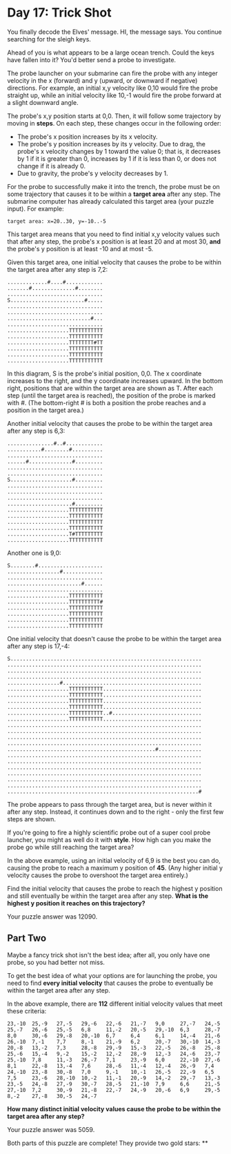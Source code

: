 # Day 17: Trick Shot

You finally decode the Elves' message. HI, the message says. You continue searching for the sleigh keys.

Ahead of you is what appears to be a large ocean trench. Could the keys have fallen into it? You'd better send a probe
to investigate.

The probe launcher on your submarine can fire the probe with any integer velocity in the x (forward) and y (upward, or
downward if negative) directions. For example, an initial x,y velocity like 0,10 would fire the probe straight up, while
an initial velocity like 10,-1 would fire the probe forward at a slight downward angle.

The probe's x,y position starts at 0,0. Then, it will follow some trajectory by moving in **steps**. On each step, these
changes occur in the following order:

* The probe's x position increases by its x velocity.
* The probe's y position increases by its y velocity. Due to drag, the probe's x velocity changes by 1 toward the value
  0; that is, it decreases by 1 if it is greater than 0, increases by 1 if it is less than 0, or does not change if it
  is already 0.
* Due to gravity, the probe's y velocity decreases by 1.

For the probe to successfully make it into the trench, the probe must be on some trajectory that causes it to be within
a **target area** after any step. The submarine computer has already calculated this target area (your puzzle input). For
example:

```
target area: x=20..30, y=-10..-5 
```

This target area means that you need to find initial x,y velocity values such that after any step, the probe's x
position is at least 20 and at most 30, **and** the probe's y position is at least -10 and at most -5.

Given this target area, one initial velocity that causes the probe to be within the target area after any step is 7,2:

```
.............#....#............
.......#..............#........
...............................
S........................#.....
...............................
...............................
...........................#...
...............................
....................TTTTTTTTTTT
....................TTTTTTTTTTT
....................TTTTTTTT#TT
....................TTTTTTTTTTT
....................TTTTTTTTTTT
....................TTTTTTTTTTT
```

In this diagram, S is the probe's initial position, 0,0. The x coordinate increases to the right, and the y coordinate
increases upward. In the bottom right, positions that are within the target area are shown as T. After each step (until
the target area is reached), the position of the probe is marked with #. (The bottom-right # is both a position the
probe reaches and a position in the target area.)

Another initial velocity that causes the probe to be within the target area after any step is 6,3:

```
...............#..#............
...........#........#..........
...............................
......#..............#.........
...............................
...............................
S....................#.........
...............................
...............................
...............................
.....................#.........
....................TTTTTTTTTTT
....................TTTTTTTTTTT
....................TTTTTTTTTTT
....................TTTTTTTTTTT
....................T#TTTTTTTTT
....................TTTTTTTTTTT
```

Another one is 9,0:

```
S........#.....................
.................#.............
...............................
........................#......
...............................
....................TTTTTTTTTTT
....................TTTTTTTTTT#
....................TTTTTTTTTTT
....................TTTTTTTTTTT
....................TTTTTTTTTTT
....................TTTTTTTTTTT
```

One initial velocity that doesn't cause the probe to be within the target area after any step is 17,-4:

```
S..............................................................
...............................................................
...............................................................
...............................................................
.................#.............................................
....................TTTTTTTTTTT................................
....................TTTTTTTTTTT................................
....................TTTTTTTTTTT................................
....................TTTTTTTTTTT................................
....................TTTTTTTTTTT..#.............................
....................TTTTTTTTTTT................................
...............................................................
...............................................................
...............................................................
...............................................................
................................................#..............
...............................................................
...............................................................
...............................................................
...............................................................
...............................................................
...............................................................
..............................................................#
```

The probe appears to pass through the target area, but is never within it after any step. Instead, it continues down and
to the right - only the first few steps are shown.

If you're going to fire a highly scientific probe out of a super cool probe launcher, you might as well do it with
**style**. How high can you make the probe go while still reaching the target area?

In the above example, using an initial velocity of 6,9 is the best you can do, causing the probe to reach a maximum y
position of **45**. (Any higher initial y velocity causes the probe to overshoot the target area entirely.)

Find the initial velocity that causes the probe to reach the highest y position and still eventually be within the
target area after any step. **What is the highest y position it reaches on this trajectory?**

Your puzzle answer was 12090.

## Part Two

Maybe a fancy trick shot isn't the best idea; after all, you only have one probe, so you had better not miss.

To get the best idea of what your options are for launching the probe, you need to find **every initial velocity** that
causes the probe to eventually be within the target area after any step.

In the above example, there are **112** different initial velocity values that meet these criteria:

```
23,-10  25,-9   27,-5   29,-6   22,-6   21,-7   9,0     27,-7   24,-5
25,-7   26,-6   25,-5   6,8     11,-2   20,-5   29,-10  6,3     28,-7
8,0     30,-6   29,-8   20,-10  6,7     6,4     6,1     14,-4   21,-6
26,-10  7,-1    7,7     8,-1    21,-9   6,2     20,-7   30,-10  14,-3
20,-8   13,-2   7,3     28,-8   29,-9   15,-3   22,-5   26,-8   25,-8
25,-6   15,-4   9,-2    15,-2   12,-2   28,-9   12,-3   24,-6   23,-7
25,-10  7,8     11,-3   26,-7   7,1     23,-9   6,0     22,-10  27,-6
8,1     22,-8   13,-4   7,6     28,-6   11,-4   12,-4   26,-9   7,4
24,-10  23,-8   30,-8   7,0     9,-1    10,-1   26,-5   22,-9   6,5
7,5     23,-6   28,-10  10,-2   11,-1   20,-9   14,-2   29,-7   13,-3
23,-5   24,-8   27,-9   30,-7   28,-5   21,-10  7,9     6,6     21,-5
27,-10  7,2     30,-9   21,-8   22,-7   24,-9   20,-6   6,9     29,-5
8,-2    27,-8   30,-5   24,-7
```

**How many distinct initial velocity values cause the probe to be within the target area after any step?**

Your puzzle answer was 5059.

Both parts of this puzzle are complete! They provide two gold stars: **
